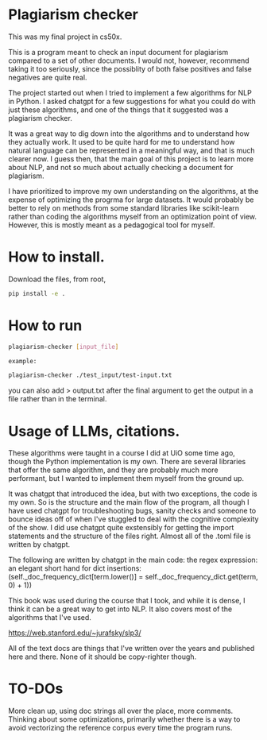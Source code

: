 # Plagiarism checker 

This was my final project in cs50x.

This is a program meant to check an input document for plagiarism compared to a set of other documents.
I would not, however, recommend taking it too seriously, since the possiblity of both false positives and 
false negatives are quite real. 

The project started out when I tried to implement a few algorithms for NLP in Python. I asked chatgpt 
for a few suggestions for what you could do with just these algorithms, and one of the things that it 
suggested was a plagiarism checker. 

It was a great way to dig down into the algorithms and to understand how they actually work. 
It used to be quite hard for me to understand how natural language can be represented in a meaningful 
way, and that is much clearer now. I guess then, that the main goal of this project is to learn more 
about NLP, and not so much about actually checking a document for plagiarism. 

I have prioritized to improve my own understanding on the algorithms, at the expense of optimizing the 
progrma for large datasets. It would probably be better to rely on methods from some standard libraries 
like scikit-learn rather than coding the algorithms myself from an optimization point of view. However, 
this is mostly meant as a pedagogical tool for myself. 


# How to install. 

Download the files, from root, 

```bash 
pip install -e .

```

# How to run

```bash 
plagiarism-checker [input_file]

example: 

plagiarism-checker ./test_input/test-input.txt


```
you can also add > output.txt after the final argument to get the output in a file rather than in the terminal. 


# Usage of LLMs, citations. 

These algorithms were taught in a course I did at UiO some time ago, though the Python implementation is my own. 
There are several libraries that offer the same algorithm, and they are probably much more performant, but I wanted 
to implement them myself from the ground up. 

It was chatgpt that introduced the idea, but with two exceptions, the code is my own. So is the structure and the main flow 
of the program, all though I have used chatgpt for troubleshooting bugs, sanity checks and someone to 
bounce ideas off of when I've stuggled to deal with the cognitive complexity of the show. 
I did use chatgpt quite exstensibly for getting the import statements and the structure of the files right. 
Almost all of the .toml file is written by chatgpt. 

The following are written by chatgpt in the main code: 
 the regex expression: 
an elegant short hand for dict insertions: (self._doc_frequency_dict[term.lower()] = self._doc_frequency_dict.get(term, 0) + 1))


This book was used during the course that I took, and while it is dense, I think it can be a great way to get 
into NLP. It also covers most of the algorithms that I've used. 

https://web.stanford.edu/~jurafsky/slp3/

All of the text docs are things that I've written over the years and published here and there. None of it should be copy-righter though. 

# TO-DOs 

More clean up, using doc strings all over the place, more comments. Thinking about some optimizations, primarily whether there is a way to avoid vectorizing the reference corpus every time the program runs. 